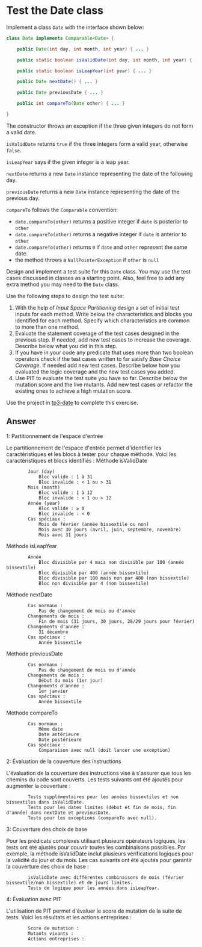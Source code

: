 # Test the Date class

Implement a class `Date` with the interface shown below:

```java
class Date implements Comparable<Date> {

    public Date(int day, int month, int year) { ... }

    public static boolean isValidDate(int day, int month, int year) { ... }

    public static boolean isLeapYear(int year) { ... }

    public Date nextDate() { ... }

    public Date previousDate { ... }

    public int compareTo(Date other) { ... }

}
```

The constructor throws an exception if the three given integers do not form a valid date.

`isValidDate` returns `true` if the three integers form a valid year, otherwise `false`.

`isLeapYear` says if the given integer is a leap year.

`nextDate` returns a new `Date` instance representing the date of the following day.

`previousDate` returns a new `Date` instance representing the date of the previous day.

`compareTo` follows the `Comparable` convention:

* `date.compareTo(other)` returns a positive integer if `date` is posterior to `other`
* `date.compareTo(other)` returns a negative integer if `date` is anterior to `other`
* `date.compareTo(other)` returns `0` if `date` and `other` represent the same date.
* the method throws a `NullPointerException` if `other` is `null` 

Design and implement a test suite for this `Date` class.
You may use the test cases discussed in classes as a starting point. 
Also, feel free to add any extra method you may need to the `Date` class.


Use the following steps to design the test suite:

1. With the help of *Input Space Partitioning* design a set of initial test inputs for each method. Write below the characteristics and blocks you identified for each method. Specify which characteristics are common to more than one method.
2. Evaluate the statement coverage of the test cases designed in the previous step. If needed, add new test cases to increase the coverage. Describe below what you did in this step.
3. If you have in your code any predicate that uses more than two boolean operators check if the test cases written to far satisfy *Base Choice Coverage*. If needed add new test cases. Describe below how you evaluated the logic coverage and the new test cases you added.
4. Use PIT to evaluate the test suite you have so far. Describe below the mutation score and the live mutants. Add new test cases or refactor the existing ones to achieve a high mutation score.

Use the project in [tp3-date](../code/tp3-date) to complete this exercise.

## Answer


1: Partitionnement de l'espace d'entrée

Le partitionnement de l'espace d'entrée permet d'identifier les caractéristiques et les blocs à tester pour chaque méthode. Voici les caractéristiques et blocs identifiés :
Méthode isValidDate

            Jour (day)
                Bloc valide : 1 à 31
                Bloc invalide : < 1 ou > 31
            Mois (month)
                Bloc valide : 1 à 12
                Bloc invalide : < 1 ou > 12
            Année (year)
                Bloc valide : ≥ 0
                Bloc invalide : < 0
            Cas spéciaux :
                Mois de février (année bissextile ou non)
                Mois avec 30 jours (avril, juin, septembre, novembre)
                Mois avec 31 jours

Méthode isLeapYear

            Année
                Bloc divisible par 4 mais non divisible par 100 (année bissextile)
                Bloc divisible par 400 (année bissextile)
                Bloc divisible par 100 mais non par 400 (non bissextile)
                Bloc non divisible par 4 (non bissextile)

Méthode nextDate
        
            Cas normaux :
                Pas de changement de mois ou d'année
            Changements de mois :
                Fin de mois (31 jours, 30 jours, 28/29 jours pour février)
            Changements d'année :
                31 décembre
            Cas spéciaux :
                Année bissextile

Méthode previousDate

            Cas normaux :
                Pas de changement de mois ou d'année
            Changements de mois :
                Début du mois (1er jour)
            Changements d'année :
                1er janvier
            Cas spéciaux :
                Année bissextile

Méthode compareTo

            Cas normaux :
                Même date
                Date antérieure
                Date postérieure
            Cas spéciaux :
                Comparaison avec null (doit lancer une exception)


2: Évaluation de la couverture des instructions

L'évaluation de la couverture des instructions vise à s'assurer que tous les chemins du code sont couverts. Les tests suivants ont été ajoutés pour augmenter la couverture :

            Tests supplémentaires pour les années bissextiles et non bissextiles dans isValidDate.
            Tests pour les dates limites (début et fin de mois, fin d'année) dans nextDate et previousDate.
            Tests pour les exceptions (compareTo avec null).

3: Couverture des choix de base

Pour les prédicats complexes utilisant plusieurs opérateurs logiques, les tests ont été ajustés pour couvrir toutes les combinaisons possibles. Par exemple, la méthode isValidDate inclut plusieurs vérifications logiques pour la validité du jour et du mois. Les cas suivants ont été ajoutés pour garantir la couverture des choix de base :

            isValidDate avec différentes combinaisons de mois (février bissextile/non bissextile) et de jours limites.
            Tests de logique pour les années dans isLeapYear.

4: Évaluation avec PIT

L'utilisation de PIT permet d'évaluer le score de mutation de la suite de tests. Voici les résultats et les actions entreprises :

            Score de mutation :
            Mutants vivants :
            Actions entreprises : 
